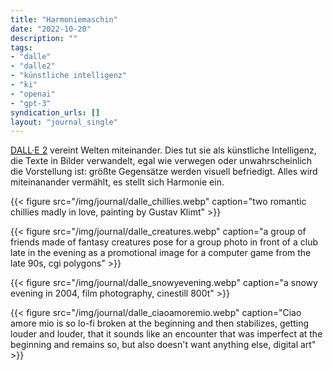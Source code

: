 ```yaml
---
title: "Harmoniemaschin"
date: "2022-10-20"
description: ""
tags:
- "dalle"
- "dalle2"
- "künstliche intelligenz"
- "ki"
- "openai"
- "gpt-3"
syndication_urls: []
layout: "journal_single"
---
```

[DALL·E 2](https://openai.com/dall-e-2/) vereint Welten miteinander. Dies tut sie als künstliche Intelligenz, die Texte in Bilder verwandelt, egal wie verwegen oder unwahrscheinlich die Vorstellung ist: größte Gegensätze werden visuell befriedigt. Alles wird miteinanander vermählt, es stellt sich Harmonie ein.

{{< figure src="/img/journal/dalle_chillies.webp" caption="two romantic chillies madly in love, painting by Gustav Klimt" >}}

{{< figure src="/img/journal/dalle_creatures.webp" caption="a group of friends made of fantasy creatures pose for a group photo in front of a club late in the evening as a promotional image for a computer game from the late 90s, cgi polygons" >}}

{{< figure src="/img/journal/dalle_snowyevening.webp" caption="a snowy evening in 2004, film photography, cinestill 800t" >}}

{{< figure src="/img/journal/dalle_ciaoamoremio.webp" caption="Ciao amore mio is so lo-fi broken at the beginning and then stabilizes, getting louder and louder, that it sounds like an encounter that was imperfect at the beginning and remains so, but also doesn't want anything else, digital art" >}}

